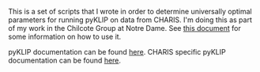 This is a set of scripts that I wrote in order to determine universally optimal parameters for running pyKLIP on data from CHARIS. I'm doing this as part of my work in the Chilcote Group at Notre Dame. See [this document](https://docs.google.com/document/d/1yX0l96IZs1IxxKCRmriVSAQM3KFGF9U1-FnpJXhcLXo/edit?usp=sharing) for some information on how to use it. 

pyKLIP documentation can be found [here](pyklip.readthedocs.io).
CHARIS specific pyKLIP documentation can be found [here](https://bitbucket.org/pyKLIP/pyklip/src/master/docs/source/instruments/CHARIS.rst).
